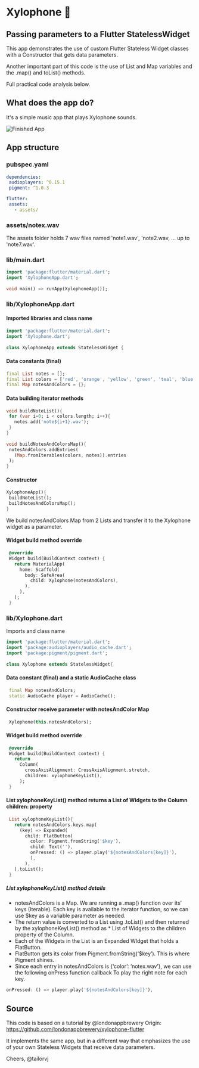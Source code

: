 # Xylophone 🎹

## Passing parameters to a Flutter StatelessWidget

This app demonstrates the use of custom Flutter Stateless Widget classes with a Constructor that gets data parameters.

Another important part of this code is the use of List and Map variables and the .map() and toList() methods.

Full practical code analysis below. 

## What does the app do?

It's a simple music app that plays Xylophone sounds. 

![Finished App](https://github.com/londonappbrewery/Images/blob/master/xylophone-flutter.png)

## App structure

### pubspec.yaml

```yaml
dependencies:
 audioplayers: ^0.15.1
 pigment: ^1.0.3

flutter:
 assets:
   - assets/
```

### assets/notex.wav

The assets folder holds 7 wav files named 'note1.wav', 'note2.wav, ... up to 'note7.wav'.

### lib/main.dart

```dart
import 'package:flutter/material.dart';
import 'XylophoneApp.dart';
 
void main() => runApp(XylophoneApp());
```

### lib/XylophoneApp.dart

#### Imported libraries and class name

```dart
import 'package:flutter/material.dart';
import 'Xylophone.dart';
 
class XylophoneApp extends StatelessWidget {
```

#### Data constants (final)

```dart
final List notes = [];
final List colors = ['red', 'orange', 'yellow', 'green', 'teal', 'blue', 'purple'];
final Map notesAndColors = {};
```

#### Data building iterator methods

```dart
void buildNoteList(){
 for (var i=0; i < colors.length; i++){
   notes.add('note${i+1}.wav');
 }
}
 
void buildNotesAndColorsMap(){
 notesAndColors.addEntries(
   (Map.fromIterables(colors, notes)).entries
 );
}
```

#### Constructor

```dart
XylophoneApp(){
 buildNoteList();
 buildNotesAndColorsMap();
}
```

We build notesAndColors Map from 2 Lists and transfer it to the Xylophone widget as a parameter.

#### Widget build method override

```dart
 @override
 Widget build(BuildContext context) {
   return MaterialApp(
     home: Scaffold(
       body: SafeArea(
         child: Xylophone(notesAndColors),
       ),
     ),
   );
 }
```

### lib/Xylophone.dart

Imports and class name

```dart
import 'package:flutter/material.dart';
import 'package:audioplayers/audio_cache.dart';
import 'package:pigment/pigment.dart';
 
class Xylophone extends StatelessWidget{
```

#### Data constant (final) and a static AudioCache class

```dart
 final Map notesAndColors;
 static AudioCache player = AudioCache();
```
#### Constructor receive parameter with notesAndColor Map

```dart
 Xylophone(this.notesAndColors);
 ```

#### Widget build method override

```dart
 @override
 Widget build(BuildContext context) {
   return
     Column(
       crossAxisAlignment: CrossAxisAlignment.stretch,
       children: xylophoneKeyList(),
     );
 }
 ```

#### List xylophoneKeyList() method returns a List of Widgets to the Column children: property

```dart
 List xylophoneKeyList(){
   return notesAndColors.keys.map(
     (key) => Expanded(
       child: FlatButton(
         color: Pigment.fromString('$key'),
         child: Text(''),
         onPressed: () => player.play('${notesAndColors[key]}'),
         ),
       ),
   ).toList();
 }
 ```

##### List xylophoneKeyList() method details

* notesAndColors is a Map.
We are running a .map() function over its’ keys (Iterable). Each key is available to the iterator function, so we can use $key as a variable parameter as needed. 
* The return value is converted to a List using .toList() and then returned by the xylophoneKeyList() method as * List of Widgets to the children property of the Column.
* Each of the Widgets in the List is an Expanded WIdget that holds a FlatButton. 
* FlatButton gets its color from Pigment.fromString(‘$key’). This is where Pigment shines. 
* Since each entry in notesAndColors is {‘color’: ‘notex.wav’}, we can use the following onPress function callback To play the right note for each key. 

```dart
onPressed: () => player.play('${notesAndColors[key]}'),
```

## Source

This code is based on a tutorial by @londonappbrewery
Origin: https://github.com/londonappbrewery/xylophone-flutter

It implements the same app, but in a different way that emphasizes the use of your own Stateless Widgets that receive data parameters. 

Cheers, @tailorvj

